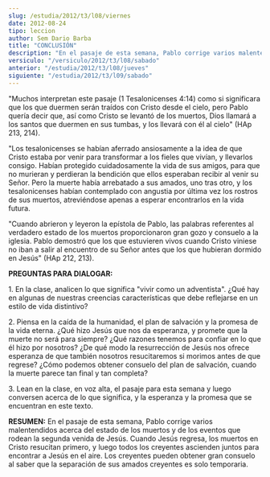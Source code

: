 ```yaml
---
slug: /estudia/2012/t3/l08/viernes
date: 2012-08-24
tipo: leccion
author: Sem Dario Barba
title: "CONCLUSIÓN"
description: "En el pasaje de esta semana, Pablo corrige varios malenten- didos acerca del  estado de los muertos y de los eventos que rodean la segunda venida de Jesús.  Cuando Jesús regresa, los muertos en Cristo resucitan primero, y luego todos  los creyentes ascienden juntos para encont..."
versiculo: "/versiculo/2012/t3/l08/sabado"
anterior: "/estudia/2012/t3/l08/jueves"
siguiente: "/estudia/2012/t3/l09/sabado"
---
```


"Muchos interpretan este pasaje (1 Tesalonicenses 4:14) como si significara que los que duermen serán traídos con Cristo desde el cielo, pero Pablo quería decir que, así como Cristo se levantó de los muertos, Dios llamará a los santos que duermen en sus tumbas, y los llevará con él al cielo" (HAp 213, 214).

"Los tesalonicenses se habían aferrado ansiosamente a la idea de que Cristo estaba por venir para transformar a los fieles que vivían, y llevarlos consigo. Habían protegido cuidadosamente la vida de sus amigos, para que no murieran y perdieran la bendición que ellos esperaban recibir al venir su Señor. Pero la muerte había arrebatado a sus amados, uno tras otro, y los tesalonicenses habían contemplado con angustia por última vez los rostros de sus muertos, atreviéndose apenas a esperar encontrarlos en la vida futura.

"Cuando abrieron y leyeron la epístola de Pablo, las palabras referentes al verdadero estado de los muertos proporcionaron gran gozo y consuelo a la iglesia. Pablo demostró que los que estuvieren vivos cuando Cristo viniese no iban a salir al encuentro de su Señor antes que los que hubieran dormido en Jesús" (HAp 212, 213).

**PREGUNTAS PARA DIALOGAR:**

1\. En la clase, analicen lo que significa "vivir como un adventista". ¿Qué hay en algunas de nuestras creencias características que debe reflejarse en un estilo de vida distintivo?

2\. Piensa en la caída de la humanidad, el plan de salvación y la promesa de la vida eterna. ¿Qué hizo Jesús que nos da esperanza, y promete que la muerte no será para siempre? ¿Qué razones tenemos para confiar en lo que él hizo por nosotros? ¿De qué modo la resurrección de Jesús nos ofrece esperanza de que también nosotros resucitaremos si morimos antes de que regrese? ¿Cómo podemos obtener consuelo del plan de salvación, cuando la muerte parece tan final y tan completa?

3\. Lean en la clase, en voz alta, el pasaje para esta semana y luego conversen acerca de lo que significa, y la esperanza y la promesa que se encuentran en este texto.

**RESUMEN:** En el pasaje de esta semana, Pablo corrige varios malentendidos acerca del estado de los muertos y de los eventos que rodean la segunda venida de Jesús. Cuando Jesús regresa, los muertos en Cristo resucitan primero, y luego todos los creyentes ascienden juntos para encontrar a Jesús en el aire. Los creyentes pueden obtener gran consuelo al saber que la separación de sus amados creyentes es solo temporaria.
